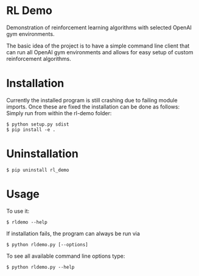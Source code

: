 # RL Demo

Demonstration of reinforcement learning algorithms with selected OpenAI gym environments.

The basic idea of the project is to have a simple command line client that can
run all OpenAI gym environments and allows for easy setup of custom reinforcement
algorithms.


# Installation
 Currently the installed program is still crashing due to failing module imports.
 Once these are fixed the installation can be done as follows:  
Simply run from within the rl-demo folder:

    $ python setup.py sdist
    $ pip install -e .

# Uninstallation

    $ pip uninstall rl_demo

# Usage

To use it:

    $ rldemo --help
If installation fails, the program can always be run via

    $ python rldemo.py [--options]

To see all available command line options type:

    $ python rldemo.py --help

